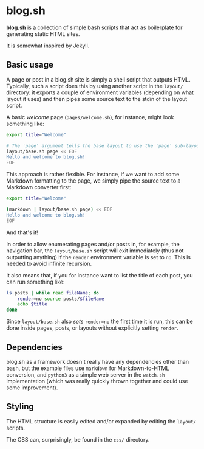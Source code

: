 # blog.sh

**blog.sh** is a collection of simple bash scripts that act as boilerplate
for generating static HTML sites.

It is somewhat inspired by Jekyll.


## Basic usage

A page or post in a blog.sh site is simply a shell script that outputs
HTML. Typically, such a script does this by using another script in the
`layout/` directory: it exports a couple of environment variables
(depending on what layout it uses) and then pipes some source text to the
stdin of the layout script.

A basic *welcome* page (`pages/welcome.sh`), for instance,
might look something like:

```bash
export title="Welcome"

# The 'page' argument tells the base layout to use the 'page' sub-layout
layout/base.sh page << EOF
Hello and welcome to blog.sh!
EOF
```

This approach is rather flexible. For instance, if we want to add some
Markdown formatting to the page, we simply pipe the source text to a
Markdown converter first: 

```bash
export title="Welcome"

(markdown | layout/base.sh page) << EOF
Hello and welcome to blog.sh!
EOF
```

And that's it!

In order to allow enumerating pages and/or posts in, for example, the
navigation bar, the `layout/base.sh` script will exit immediately (thus
not outputting anything) if the `render` environment variable is set to `no`.
This is needed to avoid infinite recursion.

It also means that, if you for instance want to list the title of each post,
you can run something like:

```bash
ls posts | while read fileName; do
	render=no source posts/$fileName
	echo $title
done
```
Since `layout/base.sh` also *sets* `render=no` the first time it is run,
this can be done inside pages, posts, or layouts without explicitly setting
`render`.


## Dependencies

blog.sh as a framework doesn't really have any dependencies other than bash,
but the example files use `markdown` for Markdown-to-HTML conversion, and
`python3` as a simple web server in the `watch.sh` implementation (which was
really quickly thrown together and could use some improvement).


## Styling

The HTML structure is easily edited and/or expanded by editing the
`layout/` scripts.

The CSS can, surprisingly, be found in the `css/` directory.


